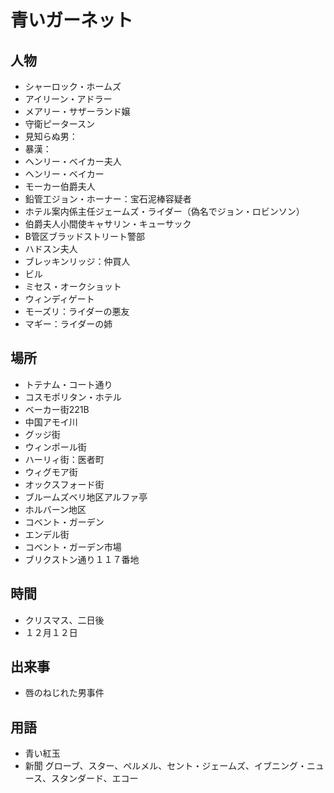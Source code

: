 青いガーネット
===

## 人物

- シャーロック・ホームズ
- アイリーン・アドラー
- メアリー・サザーランド嬢
- 守衛ピータースン
- 見知らぬ男：
- 暴漢：
- ヘンリー・ベイカー夫人
- ヘンリー・ベイカー
- モーカー伯爵夫人
- 鉛管工ジョン・ホーナー：宝石泥棒容疑者
- ホテル案内係主任ジェームズ・ライダー（偽名でジョン・ロビンソン）
- 伯爵夫人小間使キャサリン・キューサック
- B管区ブラッドストリート警部
- ハドスン夫人
- ブレッキンリッジ：仲買人
- ビル
- ミセス・オークショット
- ウィンディゲート
- モーズリ：ライダーの悪友
- マギー：ライダーの姉

## 場所

- トテナム・コート通り
- コスモポリタン・ホテル
- ベーカー街221B
- 中国アモイ川
- グッジ街
- ウィンポール街
- ハーリィ街：医者町
- ウィグモア街
- オックスフォード街
- ブルームズベリ地区アルファ亭
- ホルバーン地区
- コベント・ガーデン
- エンデル街
- コベント・ガーデン市場
- ブリクストン通り１１７番地

## 時間

- クリスマス、二日後
- １２月１２日

## 出来事

- 唇のねじれた男事件

## 用語

- 青い紅玉
- 新聞
    グローブ、スター、ペルメル、セント・ジェームズ、イブニング・ニュース、スタンダード、エコー

